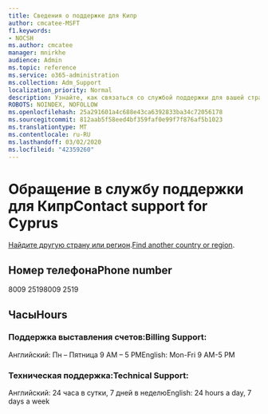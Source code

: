 ```yaml
---
title: Сведения о поддержке для Кипр
author: cmcatee-MSFT
f1.keywords:
- NOCSH
ms.author: cmcatee
manager: mnirkhe
audience: Admin
ms.topic: reference
ms.service: o365-administration
ms.collection: Adm_Support
localization_priority: Normal
description: Узнайте, как связаться со службой поддержки для вашей страны или региона.
ROBOTS: NOINDEX, NOFOLLOW
ms.openlocfilehash: 25a291601a4c688e43ca6392833ba34c72056178
ms.sourcegitcommit: 812aab5f58eed4bf359faf0e99f7f876af5b1023
ms.translationtype: MT
ms.contentlocale: ru-RU
ms.lasthandoff: 03/02/2020
ms.locfileid: "42359260"
---
```

# <a name="contact-support-for-cyprus"></a><span data-ttu-id="5edc8-103">Обращение в службу поддержки для Кипр</span><span class="sxs-lookup"><span data-stu-id="5edc8-103">Contact support for Cyprus</span></span>

<span data-ttu-id="5edc8-104">[Найдите другую страну или регион](../contact-support-for-business-products.md).</span><span class="sxs-lookup"><span data-stu-id="5edc8-104">[Find another country or region](../contact-support-for-business-products.md).</span></span>

## <a name="phone-number"></a><span data-ttu-id="5edc8-105">Номер телефона</span><span class="sxs-lookup"><span data-stu-id="5edc8-105">Phone number</span></span>
<span data-ttu-id="5edc8-106">8009 2519</span><span class="sxs-lookup"><span data-stu-id="5edc8-106">8009 2519</span></span>

## <a name="hours"></a><span data-ttu-id="5edc8-107">Часы</span><span class="sxs-lookup"><span data-stu-id="5edc8-107">Hours</span></span>
### <a name="billing-support"></a><span data-ttu-id="5edc8-108">Поддержка выставления счетов:</span><span class="sxs-lookup"><span data-stu-id="5edc8-108">Billing Support:</span></span>

<span data-ttu-id="5edc8-109">Английский: Пн – Пятница 9 AM – 5 PM</span><span class="sxs-lookup"><span data-stu-id="5edc8-109">English: Mon-Fri 9 AM-5 PM</span></span>

### <a name="technical-support"></a><span data-ttu-id="5edc8-110">Техническая поддержка:</span><span class="sxs-lookup"><span data-stu-id="5edc8-110">Technical Support:</span></span>

<span data-ttu-id="5edc8-111">Английский: 24 часа в сутки, 7 дней в неделю</span><span class="sxs-lookup"><span data-stu-id="5edc8-111">English: 24 hours a day, 7 days a week</span></span>
